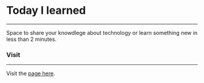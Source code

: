# Today I learned
---
Space to share your knowdlege about technology or learn something new in less than 2 minutes.

### Visit
---
Visit the [page here](http://today-i-learned-app-production.herokuapp.com/).

